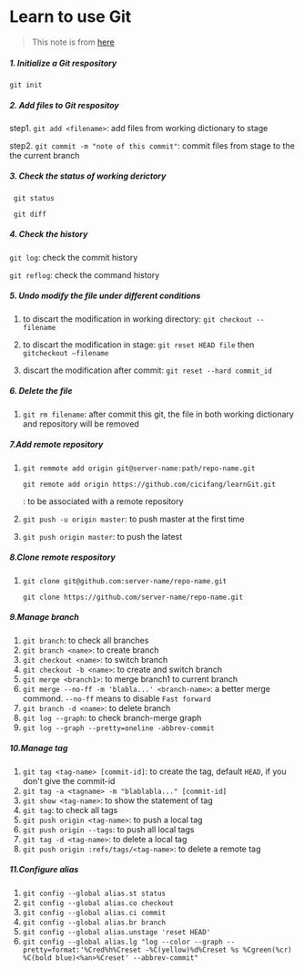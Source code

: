 # Learn to use Git

>This note is from [here](https://www.liaoxuefeng.com)

##### 1. Initialize a Git respository 

  `git init`

##### 2. Add files to Git respositoy 
  step1. `git add <filename>`: add files from working dictionary to stage

  step2. `git commit -m "note of this commit"`: commit files from stage to the the current branch

##### 3. Check the status of working derictory 

  ` git status`

  ` git diff`

##### 4. Check the history

  `git log`: check the commit history

  `git reflog`: check the command history

##### 5. Undo modify the file under different conditions

1. to discart the modification in working directory: `git checkout --filename`


2. to discart the modification in stage: `git reset HEAD file` then `gitcheckout —filename`


3. discart the modification after commit: `git reset --hard commit_id`

##### 6. Delete the file

1.  `git rm filename`: after commit this git, the file in both working dictionary and repository will be removed


##### 7.Add remote repository

1. `git remmote add origin git@server-name:path/repo-name.git`

   `git remote add origin https://github.com/cicifang/learnGit.git`

   : to be associated with a remote repository

2. `git push -u origin master`: to push master at the first time

3. `git push origin master`:  to push the latest

##### 8.Clone remote respository

1. `git clone git@github.com:server-name/repo-name.git`

   `git clone https://github.com/server-name/repo-name.git`

##### 9.Manage branch

1. `git branch`: to check all branches
2. `git branch <name>`: to create branch
3. `git checkout <name>`: to switch branch
4. `git checkout -b <name>`: to create and switch branch
5. `git merge <branch1>`: to merge branch1 to current branch
6.  `git merge --no-ff -m 'blabla...' <branch-name>`: a better merge commond. `--no-ff` means to disable `Fast forward` 
7. `git branch -d <name>`: to delete branch
8. `git log --graph`: to check branch-merge graph
9. `git log --graph --pretty=oneline -abbrev-commit`

##### 10.Manage tag

1. `git tag <tag-name> [commit-id]`:  to create the tag, default `HEAD`, if you don't give the commit-id
2. `git tag -a <tagname> -m "blablabla..." [commit-id]` 
3. `git show <tag-name>`: to show the statement of tag
4. `git tag`: to check all tags
5. `git push origin <tag-name>`: to push a local tag
6. `git push origin --tags`: to push all local tags
7. `git tag -d <tag-name>`: to delete a local tag
8. `git push origin :refs/tags/<tag-name>`: to delete a remote tag

##### 11.Configure alias

1. `git config --global alias.st status`
2. `git config --global alias.co checkout`
3. `git config --global alias.ci commit`
4. `git config --global alias.br branch`
5. `git config --global alias.unstage 'reset HEAD'`
6. `git config --global alias.lg "log --color --graph --pretty=format:'%Cred%h%Creset -%C(yellow)%d%Creset %s %Cgreen(%cr) %C(bold blue)<%an>%Creset' --abbrev-commit"`



